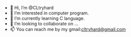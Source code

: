 - 👋 Hi, I’m @CLtryhard
- 👀 I’m interested in computer program.
- 🌱 I’m currently learning C language.
- 💞️ I’m looking to collaborate on ...
- 📫 You can reach me by my gmail:cltryhard@gmail.com

<!---
CLtryhard/CLtryhard is a ✨ special ✨ repository because its `README.md` (this file) appears on your GitHub profile.
You can click the Preview link to take a look at your changes.
--->
